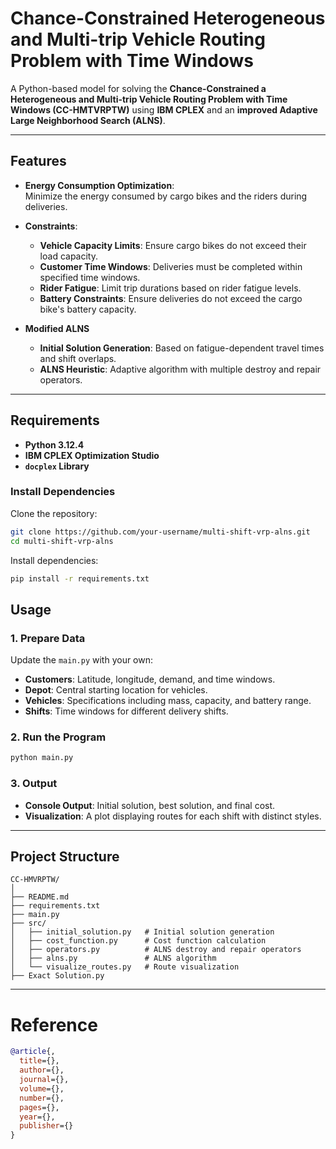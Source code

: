 # Chance-Constrained Heterogeneous and Multi-trip Vehicle Routing Problem with Time Windows

A Python-based model for solving the **Chance-Constrained a Heterogeneous and Multi-trip Vehicle Routing Problem with Time Windows (CC-HMTVRPTW)** using **IBM CPLEX** and an **improved Adaptive Large Neighborhood Search (ALNS)**. 

---

## **Features**

- **Energy Consumption Optimization**:  
  Minimize the energy consumed by cargo bikes and the riders during deliveries.
  
- **Constraints**:  
  - **Vehicle Capacity Limits**: Ensure cargo bikes do not exceed their load capacity.
  - **Customer Time Windows**: Deliveries must be completed within specified time windows.
  - **Rider Fatigue**: Limit trip durations based on rider fatigue levels.
  - **Battery Constraints**: Ensure deliveries do not exceed the cargo bike's battery capacity.

- **Modified ALNS**
  - **Initial Solution Generation**: Based on fatigue-dependent travel times and shift overlaps.
  - **ALNS Heuristic**: Adaptive algorithm with multiple destroy and repair operators.
---

## **Requirements**

- **Python 3.12.4**
- **IBM CPLEX Optimization Studio**
- **`docplex` Library**

### **Install Dependencies**

Clone the repository:

```bash
git clone https://github.com/your-username/multi-shift-vrp-alns.git
cd multi-shift-vrp-alns
```
Install dependencies:

```bash
pip install -r requirements.txt
```

## **Usage**

### 1. **Prepare Data**

Update the `main.py` with your own:

- **Customers**: Latitude, longitude, demand, and time windows.
- **Depot**: Central starting location for vehicles.
- **Vehicles**: Specifications including mass, capacity, and battery range.
- **Shifts**: Time windows for different delivery shifts.

### 2. **Run the Program**

```bash
python main.py
```

### 3. **Output**

- **Console Output**: Initial solution, best solution, and final cost.
- **Visualization**: A plot displaying routes for each shift with distinct styles.

---

## **Project Structure**

```
CC-HMVRPTW/
│
├── README.md
├── requirements.txt
├── main.py         
├── src/
│   ├── initial_solution.py   # Initial solution generation
│   ├── cost_function.py      # Cost function calculation
│   ├── operators.py          # ALNS destroy and repair operators
│   ├── alns.py               # ALNS algorithm
│   └── visualize_routes.py   # Route visualization
├── Exact Solution.py 
```

---

# Reference

  ```bibtex
  @article{,
    title={},
    author={},
    journal={},
    volume={},
    number={},
    pages={},
    year={},
    publisher={}
  }

